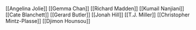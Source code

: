 [[Angelina Jolie]]
[[Gemma Chan]]
[[Richard Madden]]
[[Kumail Nanjiani]]
[[Cate Blanchett]]
[[Gerard Butler]]
[[Jonah Hill]]
[[T.J. Miller]]
[[Christopher Mintz-Plasse]]
[[Djimon Hounsou]]
